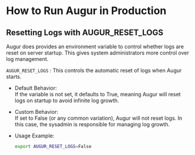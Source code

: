 # How to Run Augur in Production

## Resetting Logs with AUGUR_RESET_LOGS

Augur does provides an environment variable to control whether logs are reset on server startup. This gives system administrators more control over log management.

`AUGUR_RESET_LOGS` : This controls the automatic reset of logs when Augur starts.

- Default Behavior:  
  If the variable is not set, it defaults to True, meaning Augur will reset logs on startup to avoid infinite log growth.

- Custom Behavior:  
  If set to False (or any common variation), Augur will not reset logs. In this case, the sysadmin is responsible for managing log growth.  

- Usage Example:
  ```bash
  export AUGUR_RESET_LOGS=False
